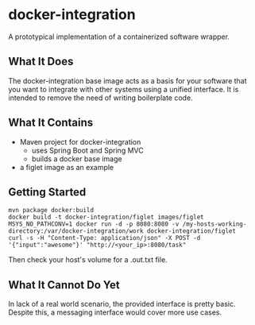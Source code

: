 # docker-integration
A prototypical implementation of a containerized software wrapper.

## What It Does
The docker-integration base image acts as a basis for your software that you
want to integrate with other systems using a unified interface. It is intended
to remove the need of writing boilerplate code.

## What It Contains
- Maven project for docker-integration
  - uses Spring Boot and Spring MVC
  - builds a docker base image
- a figlet image as an example

## Getting Started
    mvn package docker:build
    docker build -t docker-integration/figlet images/figlet
    MSYS_NO_PATHCONV=1 docker run -d -p 8080:8080 -v /my-hosts-working-directory:/var/docker-integration/work docker-integration/figlet
    curl -s -H "Content-Type: application/json" -X POST -d '{"input":"awesome"}' "http://<your_ip>:8080/task"

Then check your host's volume for a .out.txt file.

## What It Cannot Do Yet
In lack of a real world scenario, the provided interface is pretty basic.
Despite this, a messaging interface would cover more use cases.
